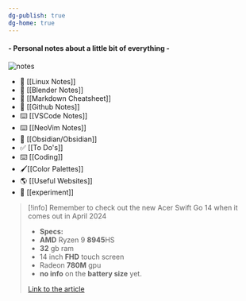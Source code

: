 ```yaml
---
dg-publish: true
dg-home: true
---
```

#### - Personal notes about a little bit of everything -

![notes](https://static.wixstatic.com/media/e199f9_779aae1e067c4963a158188441d880be~mv2.jpg)

- 🐧 [[Linux Notes]]
- 🎨 [[Blender Notes]]
- 📝 [[Markdown Cheatsheet]]
- 🔄 [[Github Notes]]
- ⌨️ [[VSCode Notes]]
- ⌨️ [[NeoVim Notes]]
- 📒 [[Obsidian/Obsidian]]
- ✅ [[To Do's]]
- ⌨️ [[Coding]]
- 🖌️[[Color Palettes]]
- 🌎 [[Useful Websites]]
- 🧪 [[experiment]]

> [!info] Remember to check out the new Acer Swift Go 14 when it comes out in April 2024
> -  **Specs:**
> 	- **AMD** Ryzen 9 **8945**HS
> 	- **32** gb ram
> 	- 14 inch **FHD** touch screen
> 	- Radeon **780M** gpu
> 	- **no info** on the **battery size** yet. 
> 	
> 	[Link to the article](https://www.laptopmag.com/laptops/acer-goes-all-in-on-amd-ryzen-8040-and-ryzen-ai-with-new-swift-laptops)
 


